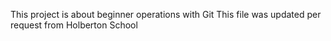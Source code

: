 This project is about beginner operations with Git
This file was updated per request from Holberton School
